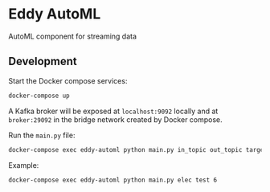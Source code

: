 # Eddy AutoML 

AutoML component for streaming data

## Development

Start the Docker compose services: 
```bash
docker-compose up
```

A Kafka broker will be exposed at `localhost:9092` locally and at `broker:29092` in the bridge network created by Docker compose.

Run the `main.py` file:

```bash
docker-compose exec eddy-automl python main.py in_topic out_topic target_column_index
```

Example:
```bash
docker-compose exec eddy-automl python main.py elec test 6
```